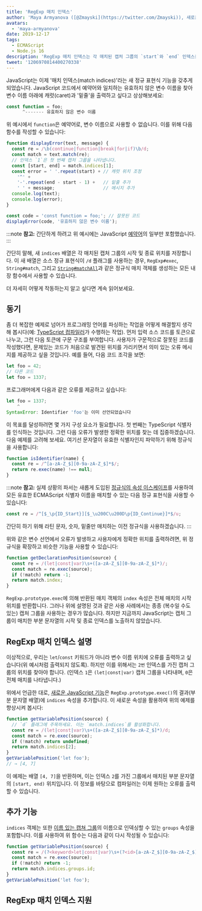 ```yaml
---
title: 'RegExp 매치 인덱스'
author: 'Maya Armyanova ([@Zmayski](https://twitter.com/Zmayski)), 새로운 기능을 정기적으로 표현'
avatars:
  - 'maya-armyanova'
date: 2019-12-17
tags:
  - ECMAScript
  - Node.js 16
description: 'RegExp 매치 인덱스는 각 매치된 캡처 그룹의 `start`와 `end` 인덱스를 제공합니다.'
tweet: '1206970814400270338'
---
```

JavaScript는 이제 '매치 인덱스(match indices)'라는 새 정규 표현식 기능을 갖추게 되었습니다. JavaScript 코드에서 예약어와 일치하는 유효하지 않은 변수 이름을 찾아 변수 이름 아래에 캐럿(caret)과 '밑줄'을 출력하고 싶다고 상상해보세요:

<!--truncate-->
```js
const function = foo;
      ^------- 유효하지 않은 변수 이름
```

위 예시에서 `function`은 예약어로, 변수 이름으로 사용할 수 없습니다. 이를 위해 다음 함수를 작성할 수 있습니다:

```js
function displayError(text, message) {
  const re = /\b(continue|function|break|for|if)\b/d;
  const match = text.match(re);
  // 인덱스 `1`은 첫 번째 캡처 그룹을 나타냅니다.
  const [start, end] = match.indices[1];
  const error = ' '.repeat(start) + // 캐럿 위치 조정
    '^' +
    '-'.repeat(end - start - 1) +   // 밑줄 추가
    ' ' + message;                  // 메시지 추가
  console.log(text);
  console.log(error);
}

const code = 'const function = foo;'; // 잘못된 코드
displayError(code, '유효하지 않은 변수 이름');
```

:::note
**참고:** 간단하게 하려고 위 예시에는 JavaScript [예약어](https://mathiasbynens.be/notes/reserved-keywords)의 일부만 포함했습니다.
:::

간단히 말해, 새 `indices` 배열은 각 매치된 캡처 그룹의 시작 및 종료 위치를 저장합니다. 이 새 배열은 소스 정규 표현식이 `/d` 플래그를 사용하는 경우, `RegExp#exec`, `String#match`, 그리고 [`String#matchAll`](https://v8.dev/features/string-matchall)과 같은 정규식 매치 객체를 생성하는 모든 내장 함수에서 사용할 수 있습니다.

더 자세히 어떻게 작동하는지 알고 싶다면 계속 읽어보세요.

## 동기

좀 더 복잡한 예제로 넘어가 프로그래밍 언어를 파싱하는 작업을 어떻게 해결할지 생각해 봅시다(예: [TypeScript 컴파일러](https://github.com/microsoft/TypeScript/tree/master/src/compiler)가 수행하는 작업). 먼저 입력 소스 코드를 토큰으로 나누고, 그런 다음 토큰에 구문 구조를 부여합니다. 사용자가 구문적으로 잘못된 코드를 작성했다면, 문제있는 코드가 처음으로 발견된 위치를 가리키면서 의미 있는 오류 메시지를 제공하고 싶을 것입니다. 예를 들어, 다음 코드 조각을 보면:

```js
let foo = 42;
// 다른 코드
let foo = 1337;
```

프로그래머에게 다음과 같은 오류를 제공하고 싶습니다:

```js
let foo = 1337;
    ^
SyntaxError: Identifier 'foo'는 이미 선언되었습니다
```

이 목표를 달성하려면 몇 가지 구성 요소가 필요합니다. 첫 번째는 TypeScript 식별자를 인식하는 것입니다. 그런 다음 오류가 발생한 정확한 위치를 찾는 데 집중하겠습니다. 다음 예제를 고려해 보세요. 여기선 문자열이 유효한 식별자인지 파악하기 위해 정규식을 사용합니다:

```js
function isIdentifier(name) {
  const re = /^[a-zA-Z_$][0-9a-zA-Z_$]*$/;
  return re.exec(name) !== null;
}
```

:::note
**참고:** 실제 상황의 파서는 새롭게 도입된 [정규식의 속성 이스케이프](https://github.com/tc39/proposal-regexp-unicode-property-escapes#other-examples)를 사용하여 모든 유효한 ECMAScript 식별자 이름을 매치할 수 있는 다음 정규 표현식을 사용할 수 있습니다:

```js
const re = /^[$_\p{ID_Start}][$_\u200C\u200D\p{ID_Continue}]*$/u;
```

간단히 하기 위해 라틴 문자, 숫자, 밑줄만 매치하는 이전 정규식을 사용하겠습니다.
:::

위와 같은 변수 선언에서 오류가 발생하고 사용자에게 정확한 위치를 출력하려면, 위 정규식을 확장하고 비슷한 기능을 사용할 수 있습니다:

```js
function getDeclarationPosition(source) {
  const re = /(let|const|var)\s+([a-zA-Z_$][0-9a-zA-Z_$]*)/;
  const match = re.exec(source);
  if (!match) return -1;
  return match.index;
}
```

`RegExp.prototype.exec`에 의해 반환된 매치 객체의 `index` 속성은 전체 매치의 시작 위치를 반환합니다. 그러나 위에 설명된 것과 같은 사용 사례에서는 종종 (복수일 수도 있는) 캡처 그룹을 사용하는 경우가 많습니다. 하지만 지금까지 JavaScript는 캡처 그룹이 매치한 부분 문자열의 시작 및 종료 인덱스를 노출하지 않았습니다.

## RegExp 매치 인덱스 설명

이상적으로, 우리는 `let`/`const` 키워드가 아니라 변수 이름 위치에 오류를 출력하고 싶습니다(위 예시처럼 출력되지 않도록). 하지만 이를 위해서는 `2번` 인덱스를 가진 캡처 그룹의 위치를 찾아야 합니다. (인덱스 `1`은 `(let|const|var)` 캡처 그룹을 나타내며, `0`은 전체 매치를 나타냅니다.)

위에서 언급한 대로, [새로운 JavaScript 기능](https://github.com/tc39/proposal-regexp-match-indices)은 `RegExp.prototype.exec()`의 결과(부분 문자열 배열)에 `indices` 속성을 추가합니다. 이 새로운 속성을 활용하여 위의 예제를 향상시켜 봅시다:

```js
function getVariablePosition(source) {
  // `d` 플래그에 주목하세요. 이는 `match.indices`를 활성화합니다.
  const re = /(let|const|var)\s+([a-zA-Z_$][0-9a-zA-Z_$]*)/d;
  const match = re.exec(source);
  if (!match) return undefined;
  return match.indices[2];
}
getVariablePosition('let foo');
// → [4, 7]
```

이 예제는 배열 `[4, 7]`을 반환하며, 이는 인덱스 `2`를 가진 그룹에서 매치된 부분 문자열의 `[start, end)` 위치입니다. 이 정보를 바탕으로 컴파일러는 이제 원하는 오류를 출력할 수 있습니다.

## 추가 기능

`indices` 객체는 또한 [이름 있는 캡쳐 그룹](https://mathiasbynens.be/notes/es-regexp-proposals#named-capture-groups)의 이름으로 인덱싱할 수 있는 `groups` 속성을 포함합니다. 이를 사용하여 위 함수는 다음과 같이 다시 작성될 수 있습니다:

```js
function getVariablePosition(source) {
  const re = /(?<keyword>let|const|var)\s+(?<id>[a-zA-Z_$][0-9a-zA-Z_$]*)/d;
  const match = re.exec(source);
  if (!match) return -1;
  return match.indices.groups.id;
}
getVariablePosition('let foo');
```

## RegExp 매치 인덱스 지원

<feature-support chrome="90 https://bugs.chromium.org/p/v8/issues/detail?id=9548"
                 firefox="no https://bugzilla.mozilla.org/show_bug.cgi?id=1519483"
                 safari="no https://bugs.webkit.org/show_bug.cgi?id=202475"
                 nodejs="16"
                 babel="no"></feature-support>
